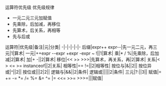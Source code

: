 
运算符优先级
优先级规律
* 一元二元三元加赋值
* 先乘除，后加减，再移位
* 先算术，后关系，再相等
* 先与后或


运算符|优先级|备注|元|分类|
-|-|-|-|-|-
后缀|expr++ expr--|先一元二元，再三元|1|算术|
一元|++expr --expr +expr -expr ~ !||1|算术|
乘|* / %|先乘除，后加减|2|算术|
加|+ -||2|算术|
移位|<< >> >>>|先算术，再关系，再|2|算术|
关系|< > <= >= instanceof||2|关系|
相等性|== !=||2|相等性|
按位与|&||2||
按位异或|^||2||
按位或|\||2|2||
逻辑与|&&||2|条件|
逻辑或|\|\|||2|条件|
三元|?:||3||
赋值|= += -= *= /= %= &= ^= \|= <<= >>= >>>=|||赋值|
